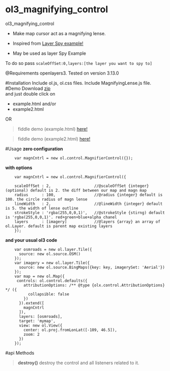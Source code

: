 # ol3_magnifying_control
ol3_magnifying_control

- Make map cursor act as a magnifying lense.

- Inspired from [Layer Spy example!](http://openlayers.org/en/v3.13.0/examples/layer-spy.html)          

- May be used as layer Spy Example

To do so pass `scaleOffSet:0,layers:[the layer you want to spy to]`

@Requirements
openlayers3. Tested on version 3.13.0

#Installation
    Include ol.js,  ol.css files.
    Include MagnifyingLense.js file.
#Demo
Download [zip](https://github.com/ptsagkis/ol3_magnifying_control/archive/master.zip)  
and just double click on
- example.html 
and/or
- example2.html 

OR

>fiddle demo (example.html)  [here!](http://jsfiddle.net/p_tsagkis/kbLxct2L/) 
 
>fiddle demo (example2.html) [here!](http://jsfiddle.net/p_tsagkis/54aosbsx/) 


#Usage
**zero configuration**

        var magnCntrl = new ol.control.MagnifierControl({});
**with options**

        var magnCntrl = new ol.control.MagnifierControl({

        scaleOffSet : 2,                   //@scaleOffSet {integer} (optional) default is 2. the diff between our map and magn map
        radius      : 100,                 //@radius {integer} default is 100. the circle radius of magn lense
        lineWidth   : 2,                   //@lineWidth {integer} default is 5. the width of lense outline
        strokeStyle : 'rgba(255,0,0,1)',   //@strokeStyle {stirng) default is 'rgba(255,0,0,1)'. red+green+blue+alpha chanel 
        layers      : [imagery]            //@layers {array} an array of ol.Layer. default is parent map existing layers
        });                                 



**and your usual ol3 code**

        var osmroads = new ol.layer.Tile({
          source: new ol.source.OSM()
        });
        var imagery = new ol.layer.Tile({
          source: new ol.source.BingMaps({key: key, imagerySet: 'Aerial'})
        });
        var map = new ol.Map({
         controls: ol.control.defaults({
            attributionOptions: /** @type {olx.control.AttributionOptions} */ ({
              collapsible: false
            })
          }).extend([
            magnCntrl
          ]),
          layers: [osmroads],
          target: 'mymap',
          view: new ol.View({
            center: ol.proj.fromLonLat([-109, 46.5]),
            zoom: 2
          })
        });  
 
#api Methods
> **destroy()**
destroy the control and all listeners related to it. 
